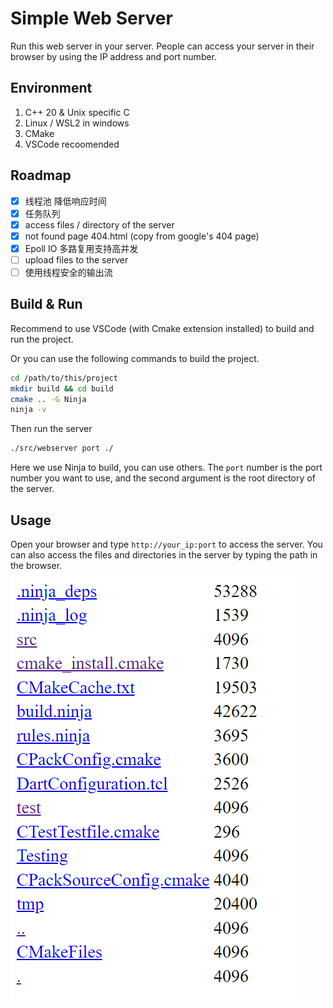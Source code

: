 # Simple Web Server
Run this web server in your server. People can access your server in their browser by using the IP address and port number.

## Environment
  1. C++ 20 & Unix specific C
  2. Linux / WSL2 in windows
  3. CMake
  4. VSCode recoomended
   
## Roadmap
- [x] 线程池 降低响应时间
- [x] 任务队列
- [x] access files / directory of the server
- [x] not found page 404.html (copy from google's 404 page)
- [x] Epoll IO 多路复用支持高并发
- [ ] upload files to the server
- [ ] 使用线程安全的输出流

## Build & Run
Recommend to use VSCode (with Cmake extension installed) to build and run the project.

Or you can use the following commands to build the project.
```bash
cd /path/to/this/project
mkdir build && cd build
cmake .. -G Ninja
ninja -v
```
Then run the server
```bash
./src/webserver port ./
```
Here we use Ninja to build, you can use others. The `port` number is the port number you want to use, and the second argument is the root directory of the server.

## Usage
Open your browser and type `http://your_ip:port` to access the server. You can also access the files and directories in the server by typing the path in the browser.
![alt text](imgs/demo.png)